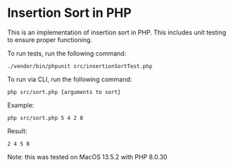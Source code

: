 # Insertion Sort in PHP

This is an implementation of insertion sort in PHP. This includes unit testing to ensure proper functioning.

To run tests, run the following command:
```
./vendor/bin/phpunit src/insertionSortTest.php
```

To run via CLI, run the following command:
```
php src/sort.php {arguments to sort}
```

Example:
```
php src/sort.php 5 4 2 8 
```

Result:
```
2 4 5 8
```

Note: this was tested on MacOS 13.5.2 with PHP 8.0.30 
